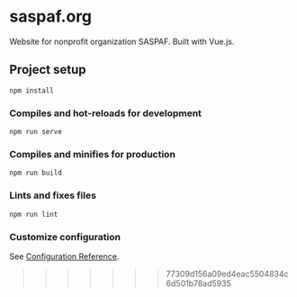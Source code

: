 # saspaf.org
Website for nonprofit organization SASPAF. Built with Vue.js.
## Project setup
```
npm install
```

### Compiles and hot-reloads for development
```
npm run serve
```

### Compiles and minifies for production
```
npm run build
```

### Lints and fixes files
```
npm run lint
```

### Customize configuration
See [Configuration Reference](https://cli.vuejs.org/config/).
>>>>>>> 77309d156a09ed4eac5504834c6d501b78ad5935
